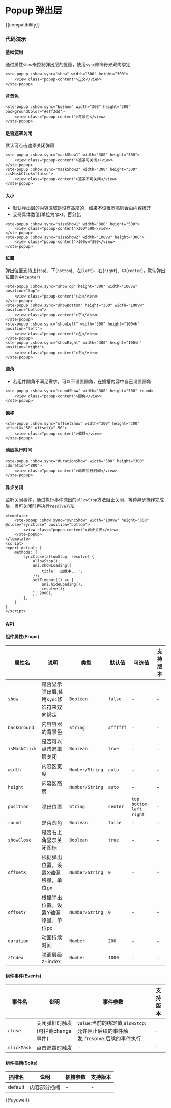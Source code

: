 # Popup 弹出层

{{compatibility}}

### 代码演示
#### 基础使用
通过属性`show`来控制弹出层的显隐，使用`sync`修饰符来双向绑定
```
<ste-popup :show.sync="show" width="300" height="300">
	<view class="popup-content">正文</view>
</ste-popup>
```

#### 背景色
```
<ste-popup :show.sync="bgShow" width="300" height="300" backgroundColor="#eff3dd">
	<view class="popup-content">背景色</view>
</ste-popup>
```

#### 是否遮罩关闭
默认可点击遮罩关闭弹窗
```
<ste-popup :show.sync="maskShow1" width="300" height="300">
	<view class="popup-content">遮罩可关闭</view>
</ste-popup>
<ste-popup :show.sync="maskShow2" width="300" height="300" :isMaskClick="false">
	<view class="popup-content">遮罩不可关闭</view>
</ste-popup>
```

#### 大小
- 默认弹出层的内容区域是没有高度的，如果不设置宽高则会由内容撑开
- 支持具体数值(单位为rpx)、百分比
```
<ste-popup :show.sync="sizeShow1" width="300" height="500">
	<view class="popup-content">300*500</view>
</ste-popup>
<ste-popup :show.sync="sizeShow2" width="100vw" height="300">
	<view class="popup-content">100vw*300</view>
</ste-popup>
```

#### 位置
弹出位置支持上(`top`)、下(`bottom`)、左(`left`)、右(`right`)、中(`center`)，默认弹出位置为中(`center`)
```
<ste-popup :show.sync="showTop" height="300" width="100vw" position="top">
	<view class="popup-content">上</view>
</ste-popup>
<ste-popup :show.sync="showBottom" height="300" width="100vw" position="bottom">
	<view class="popup-content">下</view>
</ste-popup>
<ste-popup :show.sync="showLeft" width="300" height="100vh" position="left">
	<view class="popup-content">左</view>
</ste-popup>
<ste-popup :show.sync="showRight" width="300" height="100vh" position="right">
	<view class="popup-content">右</view>
</ste-popup>
```

#### 圆角
- 若组件圆角不满足需求，可以不设置圆角，在插槽内容中自己设置圆角
```
<ste-popup :show.sync="roundShow" width="300" height="300" round>
	<view class="popup-content">圆角</view>
</ste-popup>
```

#### 偏移
```
<ste-popup :show.sync="offsetShow" width="300" height="300" offsetX="50" offsetY="-50">
	<view class="popup-content">偏移</view>
</ste-popup>
```

#### 动画执行时间
```
<ste-popup :show.sync="durationShow" width="300" height="300" :duration="800">
	<view class="popup-content">动画执行时间</view>
</ste-popup>
```

#### 异步关闭
监听关闭事件，通过执行事件抛出的`allowStop`方法阻止关闭，等待异步操作完成后，当可关闭时再执行`resolve`方法
```
<template>
	<ste-popup :show.sync="syncShow" width="100vw" height="300" @close="syncClose" position="bottom">
		<view class="popup-content">异步关闭</view>
	</ste-popup>
</template>
<script>
export default {
	methods: {
		syncClose(allowStop, resolve) {
			allowStop();
			uni.showLoading({
				title: '加载中...',
			});
			setTimeout(() => {
				uni.hideLoading();
				resolve();
			}, 2000);
		},
	}
}
</script>
```

### API
#### 组件属性(Props)

| 属性名		| 说明										| 类型				| 默认值		| 可选值							| 支持版本	|
| ---			| ---										| ---				| ---		| ---							| ---		|
| `show`		| 是否显示弹出层,使用`sync`修饰符来双向绑定	| `Boolean`			| `false`	| -								| -			|
| `backGround`	| 内容容器的背景色							| `String`			| `#ffffff`	| -								| -			|
| `isMaskClick`	| 是否可以点击遮罩层关闭						| `Boolean`			| `true`	| -								| -			|
| `width`		| 内容区宽度									| `Number/String`	| `auto`	| -								| -			|
| `height`		| 内容区高度									| `Number/String`	| `auto`	| -								| -			|
| `position`	| 弹出位置									| `String`			| `center`	| `top` `bottom` `left` `right`	| -			|
| `round`		| 是否圆角									| `Boolean`			| `false`	| -								| -			|
| `showClose`	| 是否右上角显示关闭图标						| `Boolean`			| `true`	| -								| -			|
| `offsetX`		| 根据弹出位置，设置X轴偏移量，单位px			| `Number/String`	| `0`		| -								| -			|
| `offsetY`		| 根据弹出位置，设置Y轴偏移量，单位px			| `Number/String`	| `0`		| -								| -			|
| `duration`	| 动画持续时间								| `Number`			| `200`		| -								| -			|
| `zIndex`		| 弹窗层级z-index							| `Number`			| `1000`	| -								| -			|

#### 组件事件(Events)

|事件名			|说明								|	事件参数																		|支持版本	|
|---			|---								|---																			|---		|
| `close`		| 关闭弹框时触发(可拦截change事件)	| `value`:当前的绑定值,`alowStop`:允许阻止后续的事件触发,:'resolve:后续的事件执行	|-			|
| `clickMask`	| 点击遮罩时触发						| -																				|-			|


#### 组件插槽(Solts)

|插槽名	|说明			|插槽参数	|支持版本	|
|---	|---			|---		|---		|
|default|内容部分插槽	|-			|-			|

{{fuyuwei}}